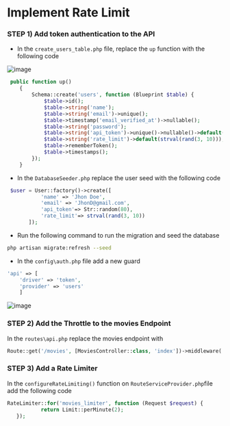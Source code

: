 # Implement Rate Limit

### STEP 1) Add token authentication to the API

- In the `create_users_table.php` file, replace the `up` function with the following code

![image](https://user-images.githubusercontent.com/31894600/196095253-31a10e12-0799-4bbc-a4ef-89f7ad9ce828.png)

```php
 public function up()
    {
        Schema::create('users', function (Blueprint $table) {
            $table->id();
            $table->string('name');
            $table->string('email')->unique();
            $table->timestamp('email_verified_at')->nullable();
            $table->string('password');
            $table->string('api_token')->unique()->nullable()->default(null);
            $table->string('rate_limit')->default(strval(rand(3, 10)));
            $table->rememberToken();
            $table->timestamps();
        });
    }
 ```

- In the `DatabaseSeeder.php` replace the user seed with the following code

 ```php
  $user = User::factory()->create([
            'name' => 'Jhon Doe',
            'email' => 'JhonD@gmail.com',
            'api_token'=> Str::random(80),
            'rate_limit'=> strval(rand(3, 10))
        ]);
 ```

- Run the following command to run the migration and seed the database

```bash
php artisan migrate:refresh --seed 
```

- In the `config\auth.php` file add a new guard

 ```php
'api' => [
     'driver' => 'token',
     'provider' => 'users'
     ]
 ```
 
 ![image](https://user-images.githubusercontent.com/31894600/196095283-3ea4a77e-e986-4aac-a68e-07c4e7756335.png)


### STEP 2) Add the Throttle to the movies Endpoint

In the `routes\api.php` replace the movies endpoint with

 ```php
Route::get('/movies', [MoviesController::class, 'index'])->middleware('auth:api', 'throttle:rate_limit,1');
 ```

### STEP 3) Add a Rate Limiter


In the `configureRateLimiting()` function on `RouteServiceProvider.php`file add the following code 

 ```php
 RateLimiter::for('movies_limiter', function (Request $request) {
            return Limit::perMinute(2);
    }); 
```
